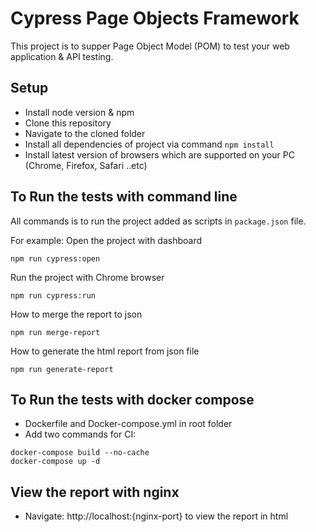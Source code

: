 # Cypress Page Objects Framework

This project is to supper Page Object Model (POM) to test your web application & API testing.

## Setup

-   Install node version & npm
-   Clone this repository
-   Navigate to the cloned folder
-   Install all dependencies of project via command `npm install`
-   Install latest version of browsers which are supported on your PC (Chrome, Firefox, Safari ..etc)
## To Run the tests with command line

All commands is to run the project added as scripts in `package.json` file.

For example: Open the project with dashboard

```
npm run cypress:open
```

Run the project  with Chrome browser

```
npm run cypress:run
```

How to merge the report to json

```
npm run merge-report
```

How to generate the html report from json file

```
npm run generate-report
```
## To Run the tests with docker compose
- Dockerfile and Docker-compose.yml in root folder
- Add two commands for CI:
```
docker-compose build --no-cache
docker-compose up -d
```

## View the report with nginx
- Navigate: http://localhost:{nginx-port} to view the report in html

